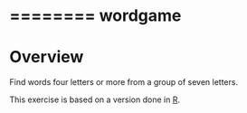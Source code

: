========
wordgame
========

Overview
========
Find words four letters or more from a group of seven letters.

This exercise is based on a version done in [R](https://github.com/sbha/wordgame).
